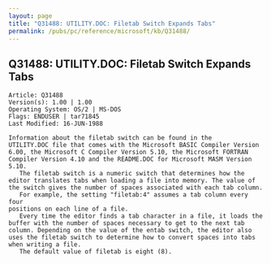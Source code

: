 ```yaml
---
layout: page
title: "Q31488: UTILITY.DOC: Filetab Switch Expands Tabs"
permalink: /pubs/pc/reference/microsoft/kb/Q31488/
---
```


## Q31488: UTILITY.DOC: Filetab Switch Expands Tabs

	Article: Q31488
	Version(s): 1.00 | 1.00
	Operating System: OS/2 | MS-DOS
	Flags: ENDUSER | tar71845
	Last Modified: 16-JUN-1988
	
	Information about the filetab switch can be found in the
	UTILITY.DOC file that comes with the Microsoft BASIC Compiler Version
	6.00, the Microsoft C Compiler Version 5.10, the Microsoft FORTRAN
	Compiler Version 4.10 and the README.DOC for Microsoft MASM Version
	5.10.
	   The filetab switch is a numeric switch that determines how the
	editor translates tabs when loading a file into memory. The value of
	the switch gives the number of spaces associated with each tab column.
	   For example, the setting "filetab:4" assumes a tab column every four
	positions on each line of a file.
	   Every time the editor finds a tab character in a file, it loads the
	buffer with the number of spaces necessary to get to the next tab
	column. Depending on the value of the entab switch, the editor also
	uses the filetab switch to determine how to convert spaces into tabs
	when writing a file.
	   The default value of filetab is eight (8).
